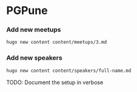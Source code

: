 # PGPune

### Add new meetups

```sh
hugo new content content/meetups/3.md
```

### Add new speakers

```sh
hugo new content content/speakers/full-name.md
```

TODO: Document the setup in verbose
